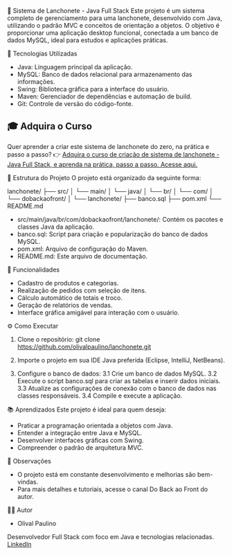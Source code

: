 🍔 Sistema de Lanchonete - Java Full Stack
Este projeto é um sistema completo de gerenciamento para uma lanchonete, desenvolvido com Java, utilizando o padrão MVC e conceitos de orientação a objetos. O objetivo é proporcionar uma aplicação desktop funcional, conectada a um banco de dados MySQL, ideal para estudos e aplicações práticas.

🧰 Tecnologias Utilizadas
- Java: Linguagem principal da aplicação.
- MySQL: Banco de dados relacional para armazenamento das informações.
- Swing: Biblioteca gráfica para a interface do usuário.
- Maven: Gerenciador de dependências e automação de build.
- Git: Controle de versão do código-fonte.

## 🎓 Adquira o Curso
Quer aprender a criar este sistema de lanchonete do zero, na prática e passo a passo?
👉 [Adquira o curso de criação de sistema de lanchonete - Java Full Stack, e aprenda na prática, passo a passo. Acesse aqui.](https://pay.kiwify.com.br/V8tIuJ3)


📁 Estrutura do Projeto
O projeto está organizado da seguinte forma:

lanchonete/
├── src/
│   └── main/
│       └── java/
│           └── br/
│               └── com/
│                   └── dobackaofront/
│                       └── lanchonete/
├── banco.sql
├── pom.xml
└── README.md

- src/main/java/br/com/dobackaofront/lanchonete/: Contém os pacotes e classes Java da aplicação.
- banco.sql: Script para criação e popularização do banco de dados MySQL.
- pom.xml: Arquivo de configuração do Maven.
- README.md: Este arquivo de documentação.

🚀 Funcionalidades
- Cadastro de produtos e categorias.
- Realização de pedidos com seleção de itens.
- Cálculo automático de totais e troco.
- Geração de relatórios de vendas.
- Interface gráfica amigável para interação com o usuário.

⚙️ Como Executar
1. Clone o repositório:
git clone https://github.com/olivalpaulino/lanchonete.git

2. Importe o projeto em sua IDE Java preferida (Eclipse, IntelliJ, NetBeans).
3. Configure o banco de dados:
3.1 Crie um banco de dados MySQL.
3.2 Execute o script banco.sql para criar as tabelas e inserir dados iniciais.
3.3 Atualize as configurações de conexão com o banco de dados nas classes responsáveis.
3.4 Compile e execute a aplicação.

📚 Aprendizados
Este projeto é ideal para quem deseja:
- Praticar a programação orientada a objetos com Java.
- Entender a integração entre Java e MySQL.
- Desenvolver interfaces gráficas com Swing.
- Compreender o padrão de arquitetura MVC.

📌 Observações
- O projeto está em constante desenvolvimento e melhorias são bem-vindas.
- Para mais detalhes e tutoriais, acesse o canal Do Back ao Front do autor.

🧑‍💻 Autor
- Olival Paulino

Desenvolvedor Full Stack com foco em Java e tecnologias relacionadas.
[LinkedIn](https://www.linkedin.com/in/olivalpaulino/)

